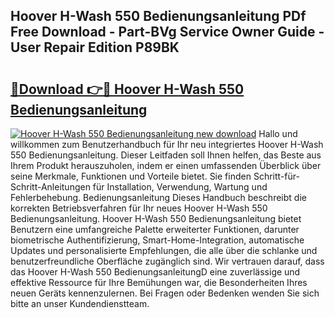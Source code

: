 ## Hoover H-Wash 550 Bedienungsanleitung PDf Free Download - Part-BVg Service Owner Guide - User Repair Edition P89BK

# <h2><a href="http://df1on4g.blite.top/?on=Hoover+H-Wash+550+Bedienungsanleitung">🔗Download 👉🔴 Hoover H-Wash 550 Bedienungsanleitung</a></h2>

[![Hoover H-Wash 550 Bedienungsanleitung new download](https://i.imgur.com/lujVjoI.png)](http://df1on4g.blite.top/?on=Hoover+H-Wash+550+Bedienungsanleitung)
Hallo und willkommen zum Benutzerhandbuch für Ihr neu integriertes Hoover H-Wash 550 Bedienungsanleitung. Dieser Leitfaden soll Ihnen helfen, das Beste aus Ihrem Produkt herauszuholen, indem er einen umfassenden Überblick über seine Merkmale, Funktionen und Vorteile bietet. Sie finden Schritt-für-Schritt-Anleitungen für Installation, Verwendung, Wartung und Fehlerbehebung. Bedienungsanleitung Dieses Handbuch beschreibt die korrekten Betriebsverfahren für Ihr neues Hoover H-Wash 550 Bedienungsanleitung. Hoover H-Wash 550 Bedienungsanleitung bietet Benutzern eine umfangreiche Palette erweiterter Funktionen, darunter biometrische Authentifizierung, Smart-Home-Integration, automatische Updates und personalisierte Empfehlungen, die alle über die schlanke und benutzerfreundliche Oberfläche zugänglich sind. Wir vertrauen darauf, dass das Hoover H-Wash 550 BedienungsanleitungD eine zuverlässige und effektive Ressource für Ihre Bemühungen war, die Besonderheiten Ihres neuen Geräts kennenzulernen. Bei Fragen oder Bedenken wenden Sie sich bitte an unser Kundendienstteam.
